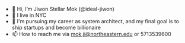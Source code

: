 - 👋 Hi, I’m Jiwon Stellar Mok (@ideal-jiwon)
- 👀 I live in NYC
- 🌱 I'm pursuing my career as system architect, and my final goal is to ship startups and become billionaire
- 📫 How to reach me via mok.ji@northeastern.edu or 5713539600

<!---
ideal-jiwon/ideal-jiwon is a ✨ special ✨ repository because its `README.md` (this file) appears on your GitHub profile.
You can click the Preview link to take a look at your changes.
--->

